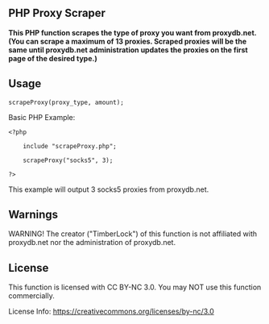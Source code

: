 ## PHP Proxy Scraper

**This PHP function scrapes the type of proxy you want from proxydb.net. 
(You can scrape a maximum of 13 proxies. Scraped proxies will be the same until proxydb.net administration updates the proxies on the first page of the desired type.)**

## Usage

    scrapeProxy(proxy_type, amount);

 Basic PHP Example:
 

    <?php
	
		include "scrapeProxy.php";

		scrapeProxy("socks5", 3);
		
	?>

This example will output 3 socks5 proxies from proxydb.net.

## Warnings

WARNING! The creator ("TimberLock") of this function is not affiliated with proxydb.net nor the administration of proxydb.net.

## License

This function is licensed with CC BY-NC 3.0. You may NOT use this function commercially.

License Info: https://creativecommons.org/licenses/by-nc/3.0
